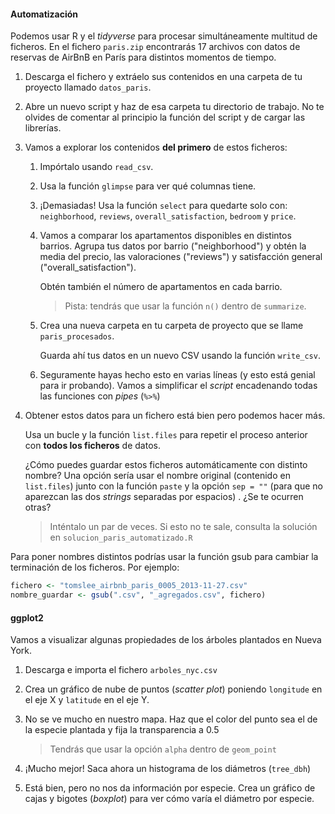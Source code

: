 #### Automatización

Podemos usar R y el _tidyverse_ para procesar simultáneamente multitud de ficheros. En el fichero `paris.zip` encontrarás 17 archivos con datos de reservas de AirBnB en París para distintos momentos de tiempo.

1. Descarga el fichero y extráelo sus contenidos en una carpeta de tu proyecto llamado `datos_paris`.

2. Abre un nuevo script y haz de esa carpeta tu directorio de trabajo. No te olvides de comentar al principio la función del script y de cargar las librerías.

3. Vamos a explorar los contenidos **del primero** de estos ficheros:

   1. Impórtalo usando `read_csv`.

   2. Usa la función `glimpse` para ver qué columnas tiene.

   3. ¡Demasiadas! Usa la función `select` para quedarte solo con: `neighborhood`, `reviews`, `overall_satisfaction`, `bedroom` y `price`.

   4. Vamos a comparar los apartamentos disponibles en distintos barrios. Agrupa tus datos por barrio ("neighborhood") y obtén la media del precio, las valoraciones ("reviews") y satisfacción general ("overall_satisfaction"). 

      Obtén también el número de apartamentos en cada barrio.

      > Pista: tendrás que usar la función `n()` dentro de `summarize`.

   5. Crea una nueva carpeta en tu carpeta de proyecto que se llame `paris_procesados`.

      Guarda ahí tus datos en un nuevo CSV usando la función `write_csv`. 

   6. Seguramente hayas hecho esto en varias líneas (y esto está genial para ir probando). Vamos a simplificar el _script_ encadenando todas las funciones con _pipes_ (`%>%`)

4. Obtener estos datos para un fichero está bien pero podemos hacer más. 

   Usa un bucle y la función `list.files` para repetir el proceso anterior con **todos los ficheros** de datos.

   ¿Cómo puedes guardar estos ficheros automáticamente con distinto nombre? Una opción sería usar el nombre original (contenido en `list.files`) junto con la función `paste` y la opción `sep = ""` (para que no aparezcan las dos _strings_ separadas por espacios) . ¿Se te ocurren otras?

   > Inténtalo un par de veces. Si esto no te sale, consulta la solución en `solucion_paris_automatizado.R`

Para poner nombres distintos podrías usar la función gsub para cambiar la terminación de los ficheros. Por ejemplo:

~~~R
fichero <- "tomslee_airbnb_paris_0005_2013-11-27.csv"
nombre_guardar <- gsub(".csv", "_agregados.csv", fichero)
~~~

#### ggplot2

Vamos a visualizar algunas propiedades de los árboles plantados en Nueva York.

1. Descarga e importa el fichero `arboles_nyc.csv`

2. Crea un gráfico de nube de puntos (_scatter plot_) poniendo `longitude` en el eje X y `latitude` en el eje Y.

3. No se ve mucho en nuestro mapa. Haz que el color del punto sea el de la especie plantada y fija la transparencia a 0.5

   > Tendrás que usar la opción `alpha` dentro de `geom_point` 

4. ¡Mucho mejor! Saca ahora un histograma de los diámetros (`tree_dbh`)

5. Está bien, pero no nos da información por especie. Crea un gráfico de cajas y bigotes (_boxplot_) para ver cómo varía el diámetro por especie.